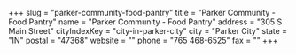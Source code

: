+++
slug = "parker-community-food-pantry"
title = "Parker Community - Food Pantry"
name = "Parker Community - Food Pantry"
address = "305 S Main Street"
cityIndexKey = "city-in-parker-city"
city = "Parker City"
state = "IN"
postal = "47368"
website = ""
phone = "765 468-6525"
fax = ""
+++
